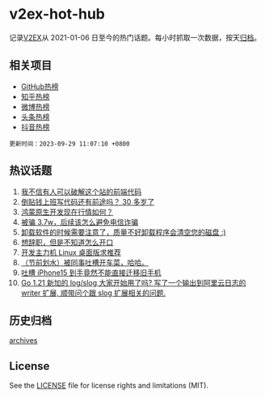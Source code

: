 # v2ex-hot-hub

 记录[V2EX](https://www.v2ex.com/)从 2021-01-06 日至今的热门话题。每小时抓取一次数据，按天[归档](archives)。
 
 ## 相关项目

- [GitHub热榜](https://github.com/lonnyzhang423/github-hot-hub)
- [知乎热榜](https://github.com/lonnyzhang423/zhihu-hot-hub)
- [微博热榜](https://github.com/lonnyzhang423/weibo-hot-hub)
- [头条热榜](https://github.com/lonnyzhang423/toutiao-hot-hub)
- [抖音热榜](https://github.com/lonnyzhang423/douyin-hot-hub)


 `更新时间：2023-09-29 11:07:10 +0800`

## 热议话题

1. [我不信有人可以破解这个站的前端代码](https://www.v2ex.com/t/978002)
1. [倒贴钱上班写代码还有前途吗？ 30 多岁了](https://www.v2ex.com/t/977938)
1. [鸿蒙原生开发现在行情如何？](https://www.v2ex.com/t/977996)
1. [被骗 3.7w，后续该怎么避免电信诈骗](https://www.v2ex.com/t/977869)
1. [卸载软件的时候需要注意了，质量不好卸载程序会清空您的磁盘 :)](https://www.v2ex.com/t/978051)
1. [想辞职，但是不知道怎么开口](https://www.v2ex.com/t/977943)
1. [开发主力机 Linux 桌面版求推荐](https://www.v2ex.com/t/977945)
1. [（节前划水）被同事吐槽开车菜，哈哈。](https://www.v2ex.com/t/977916)
1. [吐槽 iPhone15 到手竟然不能直接迁移旧手机](https://www.v2ex.com/t/977915)
1. [Go 1.21 新加的 log/slog 大家开始用了吗? 写了一个输出到阿里云日志的 writer 扩展, 顺带问个跟 slog 扩展相关的问题.](https://www.v2ex.com/t/977965)

## 历史归档

[archives](archives)

## License

See the [LICENSE](LICENSE) file for license rights and limitations (MIT).
